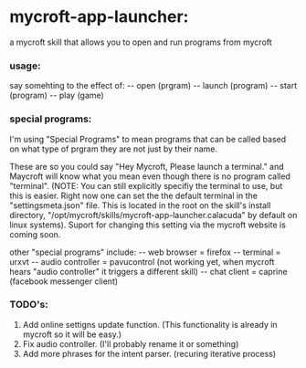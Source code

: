 # mycroft-app-launcher:
a mycroft skill that allows you to open and run programs from mycroft

### usage:

say somehting to the effect of:
 -- open (prgram)
 -- launch (program)
 -- start (program)
 -- play (game)


### special programs:

I'm using "Special Programs" to mean programs that can be called based on what type of
prgram they are not just by their name.


These are so you could say "Hey Mycroft, Please launch a terminal." and Maycroft will
know what you mean even though there is no program called "terminal". (NOTE: You can
still explicitly specifiy the terminal to use, but this is easier. Right now one can
set the the default terminal in the "settingsmeta.json" file. This is located in the
root on the skill's install directory, "/opt/mycroft/skills/mycroft-app-launcher.calacuda"
by default on linux systems). Suport for changing this setting via the mycroft website
is coming soon.

other "special programs" include:
 -- web browser = firefox
 -- terminal = urxvt
 -- audio controller = pavucontrol (not working yet, when mycroft hears "audio 
    	  	       		    controller" it triggers a different skill)
 -- chat client = caprine (facebook messenger client)
 


### TODO's:

1. Add online settigns update function. (This functionality is already in mycroft so
   it will be easy.)
2. Fix audio controller. (I'll probably rename it or something)
3. Add more phrases for the intent parser. (recuring iterative process)